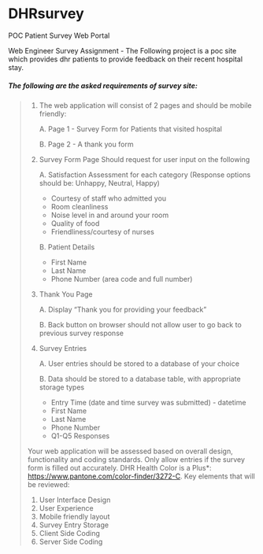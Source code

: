 # DHRsurvey
POC Patient Survey Web Portal

Web Engineer Survey Assignment - The Following project is a poc site which provides dhr patients to provide feedback on their recent hospital stay.

##### The following are the asked requirements of survey site:
> 1.  The web application will consist of 2 pages and should be mobile friendly:
> 
>     A.  Page 1 - Survey Form for Patients that visited hospital
>     
>     B.  Page 2 - A thank you form
> 2.  Survey Form Page Should request for user input on the following
> 
>      A.  Satisfaction Assessment for each category (Response options should be: Unhappy, Neutral, Happy)
>      - Courtesy of staff who admitted you
>      - Room cleanliness
>      - Noise level in and around your room
>      - Quality of food
>      - Friendliness/courtesy of nurses
>      
>      B.  Patient Details
>      - First Name
>      - Last Name
>      - Phone Number (area code and full number)
>        
> 3.  Thank You Page
> 
>      A.  Display “Thank you for providing your feedback”
>      
>      B.  Back button on browser should not allow user to go back to previous survey response
> 4.  Survey Entries
> 
>      A.  User entries should be stored to a database of your choice
>      
>      B.  Data should be stored to a database table, with appropriate storage types
>      - Entry Time (date and time survey was submitted) - datetime
>      - First Name
>      - Last Name
>      - Phone Number
>      - Q1-Q5 Responses
>
> Your web application will be assessed based on overall design, functionality and coding standards. Only allow entries if the survey form is filled out accurately. DHR Health Color is a Plus*: https://www.pantone.com/color-finder/3272-C. Key elements that will be reviewed:
> 
>1. User Interface Design
>2. User Experience
>3. Mobile friendly layout
>4. Survey Entry Storage
>5. Client Side Coding
>6. Server Side Coding
